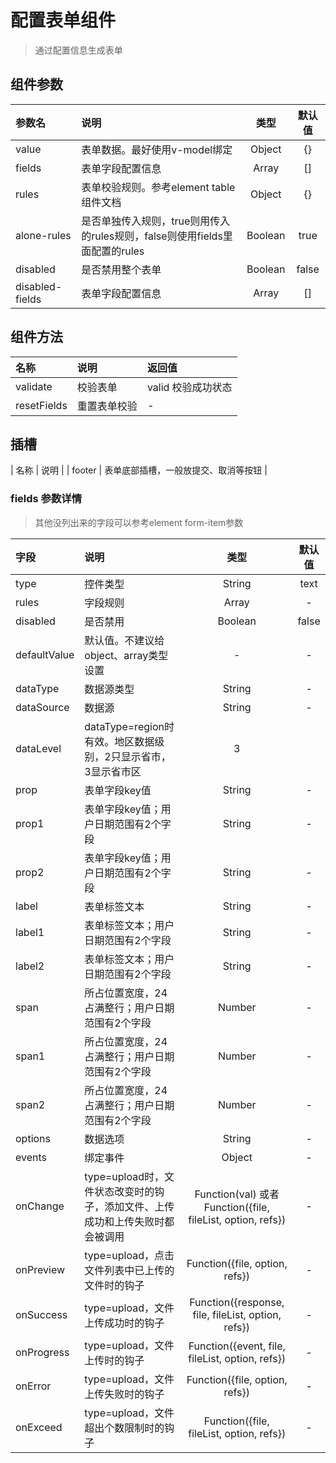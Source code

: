 # 配置表单组件
> 通过配置信息生成表单

## 组件参数
| 参数名 | 说明 | 类型 | 默认值 |
| :-----| :---- | :----: | :----: |
| value | 表单数据。最好使用v-model绑定 | Object | {} |
| fields | 表单字段配置信息 | Array | [] |
| rules | 表单校验规则。参考element table组件文档 | Object | {} |
| alone-rules | 是否单独传入规则，true则用传入的rules规则，false则使用fields里面配置的rules | Boolean | true |
| disabled | 是否禁用整个表单 | Boolean | false |
| disabled-fields | 表单字段配置信息 | Array | [] |

## 组件方法
| 名称 | 说明 | 返回值 |
| :-----| :---- | :---- |
| validate | 校验表单 | valid 校验成功状态 |
| resetFields | 重置表单校验 | - |

## 插槽
| 名称 | 说明 |
| footer | 表单底部插槽，一般放提交、取消等按钮 |

### fields 参数详情
> 其他没列出来的字段可以参考element form-item参数

| 字段 | 说明 | 类型 | 默认值 |
| :-----| :---- | :----: | :----: |
| type | 控件类型 | String | text |
| rules | 字段规则 | Array | - |
| disabled | 是否禁用 | Boolean | false |
| defaultValue | 默认值。不建议给object、array类型设置 | - | - |
| dataType | 数据源类型 | String | - |
| dataSource | 数据源 | String | - |
| dataLevel | dataType=region时有效。地区数据级别，2只显示省市，3显示省市区 | 3 |
| prop | 表单字段key值 | String | - |
| prop1 | 表单字段key值；用户日期范围有2个字段 | String | - |
| prop2 | 表单字段key值；用户日期范围有2个字段 | String | - |
| label | 表单标签文本 | String | - |
| label1 | 表单标签文本；用户日期范围有2个字段 | String | - |
| label2 | 表单标签文本；用户日期范围有2个字段 | String | - |
| span | 所占位置宽度，24占满整行；用户日期范围有2个字段 | Number | - |
| span1 | 所占位置宽度，24占满整行；用户日期范围有2个字段 | Number | - |
| span2 | 所占位置宽度，24占满整行；用户日期范围有2个字段 | Number | - |
| options | 数据选项 | String | - |
| events | 绑定事件 | Object | - |
| onChange | type=upload时，文件状态改变时的钩子，添加文件、上传成功和上传失败时都会被调用 | Function(val) 或者 Function({file, fileList, option, refs}) | - |
| onPreview | type=upload，点击文件列表中已上传的文件时的钩子 | Function({file, option, refs}) | - |
| onSuccess | type=upload，文件上传成功时的钩子 | Function({response, file, fileList, option, refs}) | - |
| onProgress | type=upload，文件上传时的钩子 | Function({event, file, fileList, option, refs}) | - |
| onError | type=upload，文件上传失败时的钩子 | Function({file, option, refs}) | - |
| onExceed | type=upload，文件超出个数限制时的钩子 | Function({file, fileList, option, refs}) | - |
